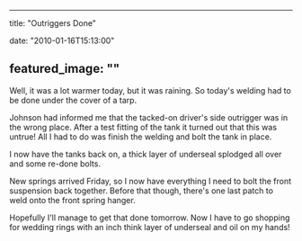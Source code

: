 
---
title: "Outriggers Done"

date: "2010-01-16T15:13:00"

featured_image: ""
---


Well, it was a lot warmer today, but it was raining.  So today's welding had to be done under the cover of a tarp.

Johnson had informed me that the tacked-on driver's side outrigger was in the wrong place.  After a test fitting of the tank it turned out that this was untrue!  All I had to do was finish the welding and bolt the tank in place.

I now have the tanks back on, a thick layer of underseal splodged all over and some re-done bolts.

New springs arrived Friday, so I now have everything I need to bolt the front suspension back together.  Before that though, there's one last patch to weld onto the front spring hanger.

Hopefully I'll manage to get that done tomorrow.  Now I have to go shopping for wedding rings with an inch think layer of underseal and oil on my hands!